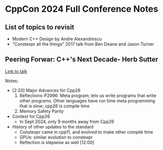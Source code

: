 # CppCon 2024 Full Conference Notes

## List of topics to revisit

* Modern C++ Design by Andre Alexandrescu
* "Constexpr all the things" 2017 talk from Ben Deane and Jason Turner

## Peering Forwar: C++'s Next Decade- Herb Sutter

[Link to talk](https://www.youtube.com/watch?v=FNi1-x4pojs)

Notes:

* [2:20] Major Advances for Cpp26
  1. Reflections-P2996: Meta program; lets us write programs that write other programs. Other languages have run time meta programming that is slow; cpp26 is compile time
  2. Memory Safety Parity
* Context for Cpp26
  * In Sept 2024, only 9 months away from Cpp26
* History of other updates to the standard
  * Constexpr came in cpp11, and evolved to make other compile time
  * GPUs: similar evolution to constexpr
  * Reflection is stepwise as well [12:00]

